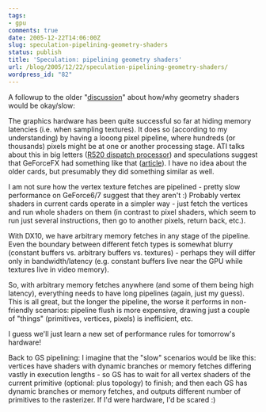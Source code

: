 ```yaml
---
tags:
- gpu
comments: true
date: 2005-12-22T14:06:00Z
slug: speculation-pipelining-geometry-shaders
status: publish
title: 'Speculation: pipelining geometry shaders'
url: /blog/2005/12/22/speculation-pipelining-geometry-shaders/
wordpress_id: "82"
---
```


A followup to the older "[discussion](/blog/2005/12/16/reading-dx10-docs/)" about how/why geometry shaders would be okay/slow:

The graphics hardware has been quite successful so far at hiding memory latencies (i.e. when sampling textures). It does so (according to my understanding) by having a looong pixel pipeline, where hundreds (or thousands) pixels might be at one or another processing stage. ATI talks about this in big letters ([R520 dispatch processor](http://www.beyond3d.com/reviews/ati/r520/)) and speculations suggest that GeForceFX had something like that ([article](http://www.extremetech.com/article2/0,3973,710337,00.asp)). I have no idea about the older cards, but presumably they did something similar as well.

I am not sure how the vertex texture fetches are pipelined - pretty slow performance on GeForce6/7 suggest that they aren't :) Probably vertex shaders in current cards operate in a simpler way - just fetch the vertices and run whole shaders on them (in contrast to pixel shaders, which seem to run just several instructions, then go to another pixels, return back, etc.).

With DX10, we have arbitrary memory fetches in any stage of the pipeline. Even the boundary between different fetch types is somewhat blurry (constant buffers vs. arbitrary buffers vs. textures) - perhaps they will differ only in bandwidth/latency (e.g. constant buffers live near the GPU while textures live in video memory).

So, with arbitrary memory fetches anywhere (and some of them being high latency), everything needs to have long pipelines (again, just my guess). This is all great, but the longer the pipeline, the worse it performs in non-friendly scenarios: pipeline flush is more expensive, drawing just a couple of "things" (primitives, vertices, pixels) is inefficient, etc.

I guess we'll just learn a new set of performance rules for tomorrow's hardware!

Back to GS pipelining: I imagine that the "slow" scenarios would be like this: vertices have shaders with dynamic branches or memory fetches differing vastly in execution lengths - so GS has to wait for all vertex shaders of the current primitive (optional: plus topology) to finish; and then each GS has dynamic branches or memory fetches, and outputs different number of primitives to the rasterizer. If I'd were hardware, I'd be scared :)

